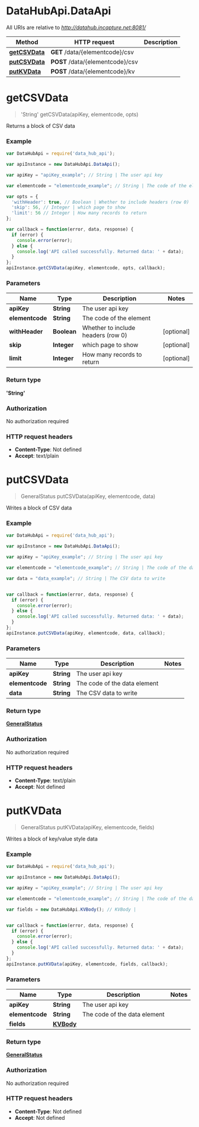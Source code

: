 # DataHubApi.DataApi

All URIs are relative to *http://datahub.incapture.net:8081/*

Method | HTTP request | Description
------------- | ------------- | -------------
[**getCSVData**](DataApi.md#getCSVData) | **GET** /data/{elementcode}/csv | 
[**putCSVData**](DataApi.md#putCSVData) | **POST** /data/{elementcode}/csv | 
[**putKVData**](DataApi.md#putKVData) | **POST** /data/{elementcode}/kv | 


<a name="getCSVData"></a>
# **getCSVData**
> &#39;String&#39; getCSVData(apiKey, elementcode, opts)



Returns a block of CSV data

### Example
```javascript
var DataHubApi = require('data_hub_api');

var apiInstance = new DataHubApi.DataApi();

var apiKey = "apiKey_example"; // String | The user api key

var elementcode = "elementcode_example"; // String | The code of the element

var opts = { 
  'withHeader': true, // Boolean | Whether to include headers (row 0)
  'skip': 56, // Integer | which page to show
  'limit': 56 // Integer | How many records to return
};

var callback = function(error, data, response) {
  if (error) {
    console.error(error);
  } else {
    console.log('API called successfully. Returned data: ' + data);
  }
};
apiInstance.getCSVData(apiKey, elementcode, opts, callback);
```

### Parameters

Name | Type | Description  | Notes
------------- | ------------- | ------------- | -------------
 **apiKey** | **String**| The user api key | 
 **elementcode** | **String**| The code of the element | 
 **withHeader** | **Boolean**| Whether to include headers (row 0) | [optional] 
 **skip** | **Integer**| which page to show | [optional] 
 **limit** | **Integer**| How many records to return | [optional] 

### Return type

**&#39;String&#39;**

### Authorization

No authorization required

### HTTP request headers

 - **Content-Type**: Not defined
 - **Accept**: text/plain

<a name="putCSVData"></a>
# **putCSVData**
> GeneralStatus putCSVData(apiKey, elementcode, data)



Writes a block of CSV data

### Example
```javascript
var DataHubApi = require('data_hub_api');

var apiInstance = new DataHubApi.DataApi();

var apiKey = "apiKey_example"; // String | The user api key

var elementcode = "elementcode_example"; // String | The code of the data element

var data = "data_example"; // String | The CSV data to write


var callback = function(error, data, response) {
  if (error) {
    console.error(error);
  } else {
    console.log('API called successfully. Returned data: ' + data);
  }
};
apiInstance.putCSVData(apiKey, elementcode, data, callback);
```

### Parameters

Name | Type | Description  | Notes
------------- | ------------- | ------------- | -------------
 **apiKey** | **String**| The user api key | 
 **elementcode** | **String**| The code of the data element | 
 **data** | **String**| The CSV data to write | 

### Return type

[**GeneralStatus**](GeneralStatus.md)

### Authorization

No authorization required

### HTTP request headers

 - **Content-Type**: text/plain
 - **Accept**: Not defined

<a name="putKVData"></a>
# **putKVData**
> GeneralStatus putKVData(apiKey, elementcode, fields)



Writes a block of key/value style data

### Example
```javascript
var DataHubApi = require('data_hub_api');

var apiInstance = new DataHubApi.DataApi();

var apiKey = "apiKey_example"; // String | The user api key

var elementcode = "elementcode_example"; // String | The code of the data element

var fields = new DataHubApi.KVBody(); // KVBody | 


var callback = function(error, data, response) {
  if (error) {
    console.error(error);
  } else {
    console.log('API called successfully. Returned data: ' + data);
  }
};
apiInstance.putKVData(apiKey, elementcode, fields, callback);
```

### Parameters

Name | Type | Description  | Notes
------------- | ------------- | ------------- | -------------
 **apiKey** | **String**| The user api key | 
 **elementcode** | **String**| The code of the data element | 
 **fields** | [**KVBody**](KVBody.md)|  | 

### Return type

[**GeneralStatus**](GeneralStatus.md)

### Authorization

No authorization required

### HTTP request headers

 - **Content-Type**: Not defined
 - **Accept**: Not defined

